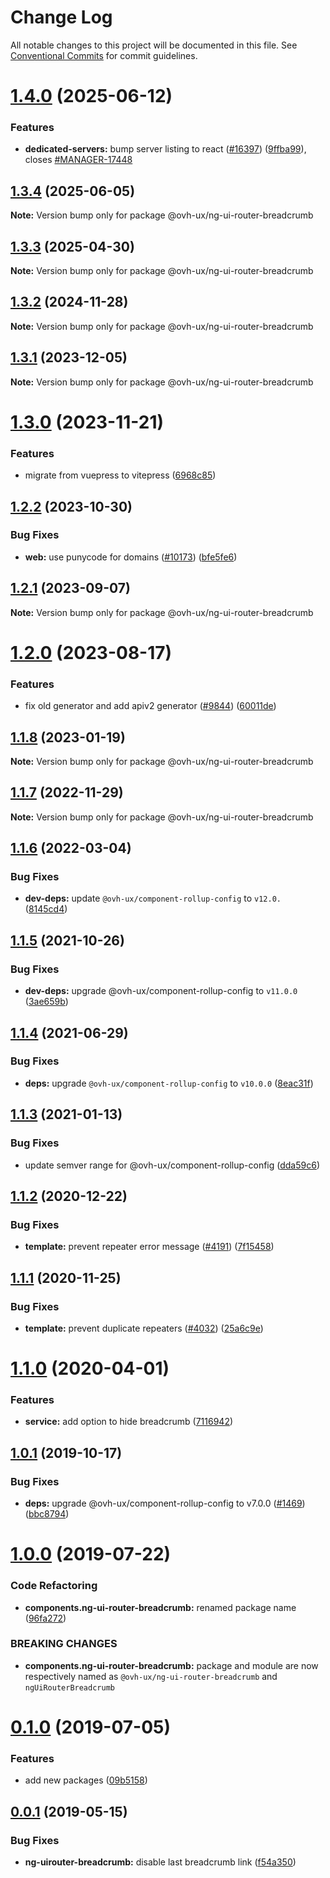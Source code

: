 # Change Log

All notable changes to this project will be documented in this file.
See [Conventional Commits](https://conventionalcommits.org) for commit guidelines.

# [1.4.0](https://github.com/ovh/manager/compare/@ovh-ux/ng-ui-router-breadcrumb@1.3.4...@ovh-ux/ng-ui-router-breadcrumb@1.4.0) (2025-06-12)


### Features

* **dedicated-servers:** bump server listing to react ([#16397](https://github.com/ovh/manager/issues/16397)) ([9ffba99](https://github.com/ovh/manager/commit/9ffba993219c75f3b5e18da9928fda44f664c00b)), closes [#MANAGER-17448](https://github.com/ovh/manager/issues/MANAGER-17448)





## [1.3.4](https://github.com/ovh/manager/compare/@ovh-ux/ng-ui-router-breadcrumb@1.3.3...@ovh-ux/ng-ui-router-breadcrumb@1.3.4) (2025-06-05)

**Note:** Version bump only for package @ovh-ux/ng-ui-router-breadcrumb





## [1.3.3](https://github.com/ovh/manager/compare/@ovh-ux/ng-ui-router-breadcrumb@1.3.2...@ovh-ux/ng-ui-router-breadcrumb@1.3.3) (2025-04-30)

**Note:** Version bump only for package @ovh-ux/ng-ui-router-breadcrumb





## [1.3.2](https://github.com/ovh/manager/compare/@ovh-ux/ng-ui-router-breadcrumb@1.3.1...@ovh-ux/ng-ui-router-breadcrumb@1.3.2) (2024-11-28)

**Note:** Version bump only for package @ovh-ux/ng-ui-router-breadcrumb





## [1.3.1](https://github.com/ovh/manager/compare/@ovh-ux/ng-ui-router-breadcrumb@1.3.0...@ovh-ux/ng-ui-router-breadcrumb@1.3.1) (2023-12-05)

**Note:** Version bump only for package @ovh-ux/ng-ui-router-breadcrumb





# [1.3.0](https://github.com/ovh/manager/compare/@ovh-ux/ng-ui-router-breadcrumb@1.2.2...@ovh-ux/ng-ui-router-breadcrumb@1.3.0) (2023-11-21)


### Features

* migrate from vuepress to vitepress ([6968c85](https://github.com/ovh/manager/commit/6968c85f00e19c41bc240abb37a50e9dacf9c5e5))





## [1.2.2](https://github.com/ovh/manager/compare/@ovh-ux/ng-ui-router-breadcrumb@1.2.1...@ovh-ux/ng-ui-router-breadcrumb@1.2.2) (2023-10-30)


### Bug Fixes

* **web:** use punycode for domains ([#10173](https://github.com/ovh/manager/issues/10173)) ([bfe5fe6](https://github.com/ovh/manager/commit/bfe5fe6338199696149ba8aac105ccd8806e6967))





## [1.2.1](https://github.com/ovh/manager/compare/@ovh-ux/ng-ui-router-breadcrumb@1.2.0...@ovh-ux/ng-ui-router-breadcrumb@1.2.1) (2023-09-07)

**Note:** Version bump only for package @ovh-ux/ng-ui-router-breadcrumb





# [1.2.0](https://github.com/ovh/manager/compare/@ovh-ux/ng-ui-router-breadcrumb@1.1.8...@ovh-ux/ng-ui-router-breadcrumb@1.2.0) (2023-08-17)


### Features

* fix old generator and add apiv2 generator ([#9844](https://github.com/ovh/manager/issues/9844)) ([60011de](https://github.com/ovh/manager/commit/60011de7ffff69d6ba2f228bd244f9d32b308908))





## [1.1.8](https://github.com/ovh/manager/compare/@ovh-ux/ng-ui-router-breadcrumb@1.1.7...@ovh-ux/ng-ui-router-breadcrumb@1.1.8) (2023-01-19)

**Note:** Version bump only for package @ovh-ux/ng-ui-router-breadcrumb





## [1.1.7](https://github.com/ovh/manager/compare/@ovh-ux/ng-ui-router-breadcrumb@1.1.6...@ovh-ux/ng-ui-router-breadcrumb@1.1.7) (2022-11-29)

**Note:** Version bump only for package @ovh-ux/ng-ui-router-breadcrumb





## [1.1.6](https://github.com/ovh/manager/compare/@ovh-ux/ng-ui-router-breadcrumb@1.1.5...@ovh-ux/ng-ui-router-breadcrumb@1.1.6) (2022-03-04)


### Bug Fixes

* **dev-deps:** update `@ovh-ux/component-rollup-config` to `v12.0.` ([8145cd4](https://github.com/ovh/manager/commit/8145cd44a34cec071db4b5267182705625951077))



## [1.1.5](https://github.com/ovh/manager/compare/@ovh-ux/ng-ui-router-breadcrumb@1.1.4...@ovh-ux/ng-ui-router-breadcrumb@1.1.5) (2021-10-26)


### Bug Fixes

* **dev-deps:** upgrade @ovh-ux/component-rollup-config to `v11.0.0` ([3ae659b](https://github.com/ovh/manager/commit/3ae659bea59244fd5660375b9dac52055cc374b0))



## [1.1.4](https://github.com/ovh/manager/compare/@ovh-ux/ng-ui-router-breadcrumb@1.1.3...@ovh-ux/ng-ui-router-breadcrumb@1.1.4) (2021-06-29)


### Bug Fixes

* **deps:** upgrade `@ovh-ux/component-rollup-config` to `v10.0.0` ([8eac31f](https://github.com/ovh/manager/commit/8eac31f81e46d1570c131cf55788d6435842ab6d))



## [1.1.3](https://github.com/ovh/manager/compare/@ovh-ux/ng-ui-router-breadcrumb@1.1.2...@ovh-ux/ng-ui-router-breadcrumb@1.1.3) (2021-01-13)


### Bug Fixes

* update semver range for @ovh-ux/component-rollup-config ([dda59c6](https://github.com/ovh/manager/commit/dda59c6b71cb4ad9ab98f06a0bf995a7eb45a1d9))



## [1.1.2](https://github.com/ovh/manager/compare/@ovh-ux/ng-ui-router-breadcrumb@1.1.1...@ovh-ux/ng-ui-router-breadcrumb@1.1.2) (2020-12-22)


### Bug Fixes

* **template:** prevent repeater error message ([#4191](https://github.com/ovh/manager/issues/4191)) ([7f15458](https://github.com/ovh/manager/commit/7f1545830cd43f8f55567f10ca113a9a1a6de240))



## [1.1.1](https://github.com/ovh/manager/compare/@ovh-ux/ng-ui-router-breadcrumb@1.1.0...@ovh-ux/ng-ui-router-breadcrumb@1.1.1) (2020-11-25)


### Bug Fixes

* **template:** prevent duplicate repeaters ([#4032](https://github.com/ovh/manager/issues/4032)) ([25a6c9e](https://github.com/ovh/manager/commit/25a6c9e7935ca7b17c305f7f26af9d9ee4cef940))



# [1.1.0](https://github.com/ovh/manager/compare/@ovh-ux/ng-ui-router-breadcrumb@1.0.1...@ovh-ux/ng-ui-router-breadcrumb@1.1.0) (2020-04-01)


### Features

* **service:** add option to hide breadcrumb ([7116942](https://github.com/ovh/manager/commit/71169425be26d8ac4f5d4787aba2991b9cf9591f))



## [1.0.1](https://github.com/ovh-ux/manager/compare/@ovh-ux/ng-ui-router-breadcrumb@1.0.0...@ovh-ux/ng-ui-router-breadcrumb@1.0.1) (2019-10-17)


### Bug Fixes

* **deps:** upgrade @ovh-ux/component-rollup-config to v7.0.0 ([#1469](https://github.com/ovh-ux/manager/issues/1469)) ([bbc8794](https://github.com/ovh-ux/manager/commit/bbc8794))



# [1.0.0](https://github.com/ovh-ux/manager/compare/@ovh-ux/ng-ui-router-breadcrumb@0.1.0...@ovh-ux/ng-ui-router-breadcrumb@1.0.0) (2019-07-22)


### Code Refactoring

* **components.ng-ui-router-breadcrumb:** renamed package name ([96fa272](https://github.com/ovh-ux/manager/commit/96fa272))


### BREAKING CHANGES

* **components.ng-ui-router-breadcrumb:** package and module are now respectively named as
`@ovh-ux/ng-ui-router-breadcrumb` and `ngUiRouterBreadcrumb`



# [0.1.0](https://github.com/ovh-ux/manager/compare/@ovh-ux/ng-uirouter-breadcrumb@0.0.1...@ovh-ux/ng-uirouter-breadcrumb@0.1.0) (2019-07-05)


### Features

* add new packages ([09b5158](https://github.com/ovh-ux/manager/commit/09b5158))



## [0.0.1](https://github.com/ovh-ux/manager/compare/@ovh-ux/ng-uirouter-breadcrumb@0.0.0...@ovh-ux/ng-uirouter-breadcrumb@0.0.1) (2019-05-15)


### Bug Fixes

* **ng-uirouter-breadcrumb:** disable last breadcrumb link ([f54a350](https://github.com/ovh-ux/manager/commit/f54a350))
